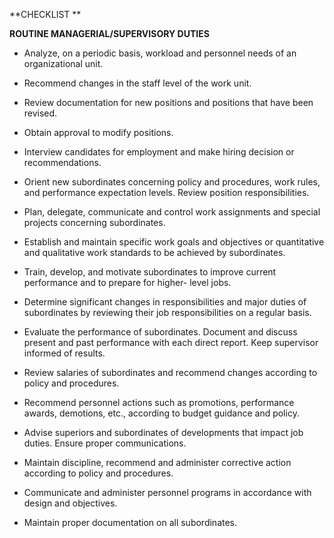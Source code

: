 **CHECKLIST **

**ROUTINE MANAGERIAL/SUPERVISORY DUTIES**

-   Analyze, on a periodic basis, workload and personnel needs of an
    organizational unit.

-   Recommend changes in the staff level of the work unit.

-   Review documentation for new positions and positions that have been
    revised.

-   Obtain approval to modify positions.

-   Interview candidates for employment and make hiring decision or
    recommendations.

-   Orient new subordinates concerning policy and procedures, work
    rules, and performance expectation levels. Review position
    responsibilities.

-   Plan, delegate, communicate and control work assignments and special
    projects concerning subordinates.

-   Establish and maintain specific work goals and objectives or
    quantitative and qualitative work standards to be achieved by
    subordinates.

-   Train, develop, and motivate subordinates to improve current
    performance and to prepare for higher- level jobs.

-   Determine significant changes in responsibilities and major duties
    of subordinates by reviewing their job responsibilities on a regular
    basis.

-   Evaluate the performance of subordinates. Document and discuss
    present and past performance with each direct report. Keep
    supervisor informed of results.

-   Review salaries of subordinates and recommend changes according to
    policy and procedures.

-   Recommend personnel actions such as promotions, performance awards,
    demotions, etc., according to budget guidance and policy.

-   Advise superiors and subordinates of developments that impact job
    duties. Ensure proper communications.

-   Maintain discipline, recommend and administer corrective action
    according to policy and procedures.

-   Communicate and administer personnel programs in accordance with
    design and objectives.

-   Maintain proper documentation on all subordinates.
